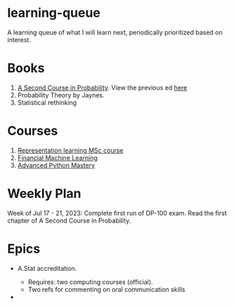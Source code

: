 # learning-queue
A learning queue of what I will learn next, periodically prioritized based on interest.

# Books
1. [A Second Course in Probability](https://www.amazon.ca/dp/1009179918/?coliid=I3E1UXZJ64ISL3&colid=1ERZ61T8EYE1O&psc=1&ref_=list_c_wl_lv_ov_lig_dp_it). View the previous ed [here](https://people.bu.edu/pekoz/A_Second_Course_in_Probability-Ross-Pekoz.pdf)
2. Probability Theory by Jaynes.
3. Statistical rethinking

# Courses 
1. [Representation learning MSc course](https://github.com/HHU-MMBS/RepresentationLearning_SS2023)
2. [Financial Machine Learning](https://papers.ssrn.com/sol3/papers.cfm?abstract_id=4501707)
3. [Advanced Python Mastery](https://github.com/dabeaz-course/python-mastery#readme)

# Weekly Plan
Week of Jul 17 - 21, 2023: Complete first run of DP-100 exam. Read the first chapter of A Second Course in Probability. 

# Epics
- A.Stat accreditation.
  - Requires: two computing courses (official).
  - Two refs for commenting on oral communication skills

- 
